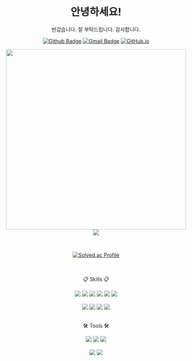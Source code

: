 <div align="center">

  # 안녕하세요!
	
   반갑습니다. 잘 부탁드립니다. 감사합니다.
  
[![Github Badge](https://img.shields.io/badge/-Seho0218-grey?style=flat&logo=github&logoColor=white&link=https://github.com/Seho0218/)](https://www.github.com/Seho0218/) 
[![Gmail Badge](https://img.shields.io/badge/-ghdtpgh8913@gmail.com-c14438?style=flat&logo=Gmail&logoColor=white&link=mailto:ghdtpgh8913@gmail.com)](mailto:ghdtphg8913@gmail.com)
[![GitHub.io](https://img.shields.io/badge/GitHub.io-orange?style=flat&logoColor=white)](https://ghdtpgh8913.github.io/)



<img src="https://github-readme-stats.vercel.app/api?username=Seho0218&hide=stars&show_icons=true&count_private=true&line_height=24" style="width: 492px"> <img src="https://github-readme-stats.vercel.app/api/top-langs/?username=Seho0218&layout=compact&langs_count=6">

<br>

[![Solved.ac Profile](http://mazassumnida.wtf/api/v2/generate_badge?boj=ghdtpgh8913)](https://solved.ac/ghdtpgh8913)

</div>
<br><br>

<div align="center">
  📋 Skills 📋
</div>
<br/>
<div align="center">
	<img src="https://img.shields.io/badge/Java-007396?style=flat&logo=Conda-Forge&logoColor=white" />
	<img src="https://img.shields.io/badge/Spring-6DB33F?style=flat&logo=Spring&logoColor=white" />
	<img src="https://img.shields.io/badge/Mybatis-000000?style=flat&logo=Fluentd&logoColor=white" />
	<img src="https://img.shields.io/badge/Hibernate-2C2255?style=flat&logo=Hibernate&logoColor=white">
	<img src="https://img.shields.io/badge/MySQL-4479A1?style=flat&logo=MySQL&logoColor=white" />
	<img src="https://img.shields.io/badge/Tomcat-F8DC75?style=flat&logo=ApacheTomcat&logoColor=white" />
<br><br>
	<img src="https://img.shields.io/badge/HTML5-E34F26?style=flat&logo=HTML5&logoColor=white" />
	<img src="https://img.shields.io/badge/CSS3-1572B6?style=flat&logo=CSS3&logoColor=white" />
	<img src="https://img.shields.io/badge/JavaScript-F7DF1E?style=flat&logo=JavaScript&logoColor=white" />
	<!--<img src="https://img.shields.io/badge/Bootstrap-7952B3?style=flat&logo=Bootstrap&logoColor=white" />-->
	<img src="https://img.shields.io/badge/jQuery-0769AD?style=flat&logo=jQuery&logoColor=white" />
</div>

<br>
<div align=center>
	<p>🛠 Tools 🛠</p>
</div>
<div align=center>
	<img src="https://img.shields.io/badge/IntelliJ IDEA-0071C5?style=flat&logo=IntelliJ IDEA&logoColor=white" />
	<img src="https://img.shields.io/badge/Visual%20Studio%20Code-007ACC?style=flat&logo=VisualStudioCode&logoColor=white" />
	<img src="https://img.shields.io/badge/Eclipse%20IDE-2C2255?style=flat&logo=EclipseIDE&logoColor=white" />
	<br><br>
	<img src="https://img.shields.io/badge/Git-F05032?style=flat&logo=Git&logoColor=white" />
	<img src="https://img.shields.io/badge/GitHub-181717?style=flat&logo=GitHub&logoColor=white" />
</div>
